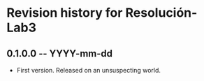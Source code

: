 # Revision history for Resolución-Lab3

## 0.1.0.0 -- YYYY-mm-dd

* First version. Released on an unsuspecting world.
